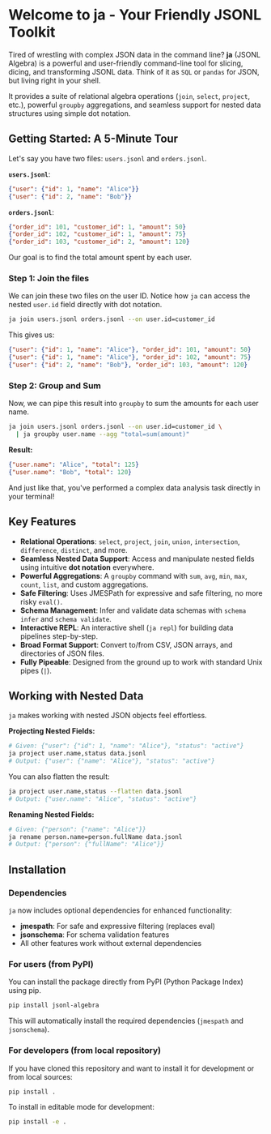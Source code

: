 # Welcome to ja - Your Friendly JSONL Toolkit

Tired of wrestling with complex JSON data in the command line? **ja** (JSONL Algebra) is a powerful and user-friendly command-line tool for slicing, dicing, and transforming JSONL data. Think of it as `SQL` or `pandas` for JSON, but living right in your shell.

It provides a suite of relational algebra operations (`join`, `select`, `project`, etc.), powerful `groupby` aggregations, and seamless support for nested data structures using simple dot notation.

## Getting Started: A 5-Minute Tour

Let's say you have two files: `users.jsonl` and `orders.jsonl`.

**`users.jsonl`**:

```json
{"user": {"id": 1, "name": "Alice"}}
{"user": {"id": 2, "name": "Bob"}}
```

**`orders.jsonl`**:

```json
{"order_id": 101, "customer_id": 1, "amount": 50}
{"order_id": 102, "customer_id": 1, "amount": 75}
{"order_id": 103, "customer_id": 2, "amount": 120}
```

Our goal is to find the total amount spent by each user.

### Step 1: Join the files

We can join these two files on the user ID. Notice how `ja` can access the nested `user.id` field directly with dot notation.

```bash
ja join users.jsonl orders.jsonl --on user.id=customer_id
```

This gives us:

```json
{"user": {"id": 1, "name": "Alice"}, "order_id": 101, "amount": 50}
{"user": {"id": 1, "name": "Alice"}, "order_id": 102, "amount": 75}
{"user": {"id": 2, "name": "Bob"}, "order_id": 103, "amount": 120}
```

### Step 2: Group and Sum

Now, we can pipe this result into `groupby` to sum the amounts for each user name.

```bash
ja join users.jsonl orders.jsonl --on user.id=customer_id \
  | ja groupby user.name --agg "total=sum(amount)"
```

**Result:**

```json
{"user.name": "Alice", "total": 125}
{"user.name": "Bob", "total": 120}
```

And just like that, you've performed a complex data analysis task directly in your terminal!

## Key Features

* **Relational Operations**: `select`, `project`, `join`, `union`, `intersection`, `difference`, `distinct`, and more.
* **Seamless Nested Data Support**: Access and manipulate nested fields using intuitive **dot notation** everywhere.
* **Powerful Aggregations**: A `groupby` command with `sum`, `avg`, `min`, `max`, `count`, `list`, and custom aggregations.
* **Safe Filtering**: Uses JMESPath for expressive and safe filtering, no more risky `eval()`.
* **Schema Management**: Infer and validate data schemas with `schema infer` and `schema validate`.
* **Interactive REPL**: An interactive shell (`ja repl`) for building data pipelines step-by-step.
* **Broad Format Support**: Convert to/from CSV, JSON arrays, and directories of JSON files.
* **Fully Pipeable**: Designed from the ground up to work with standard Unix pipes (`|`).

## Working with Nested Data

`ja` makes working with nested JSON objects feel effortless.

**Projecting Nested Fields:**

```bash
# Given: {"user": {"id": 1, "name": "Alice"}, "status": "active"}
ja project user.name,status data.jsonl
# Output: {"user": {"name": "Alice"}, "status": "active"}
```

You can also flatten the result:

```bash
ja project user.name,status --flatten data.jsonl
# Output: {"user.name": "Alice", "status": "active"}
```

**Renaming Nested Fields:**

```bash
# Given: {"person": {"name": "Alice"}}
ja rename person.name=person.fullName data.jsonl
# Output: {"person": {"fullName": "Alice"}}
```

## Installation

### Dependencies

`ja` now includes optional dependencies for enhanced functionality:

* **jmespath**: For safe and expressive filtering (replaces eval)
* **jsonschema**: For schema validation features
* All other features work without external dependencies

### For users (from PyPI)

You can install the package directly from PyPI (Python Package Index) using pip.

```bash
pip install jsonl-algebra
```

This will automatically install the required dependencies (`jmespath` and `jsonschema`).

### For developers (from local repository)

If you have cloned this repository and want to install it for development or from local sources:

```bash
pip install .
```

To install in editable mode for development:

```bash
pip install -e .
```
